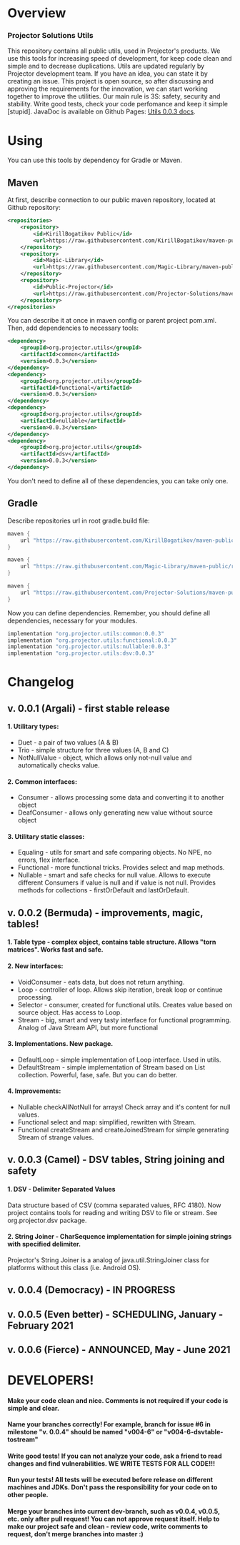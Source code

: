 # Overview
### Projector Solutions Utils
This repository contains all public utils, used in Projector's products.
We use this tools for increasing speed of development, for keep code clean and simple and to decrease duplications.
Utils are updated regularly by Projector development team. If you have an idea, you can state it by creating an issue.
This project is open source, so after discussing and approving the requirements for the innovation, we can start working together to improve the utilities.
Our main rule is 3S: safety, security and stability. Write good tests, check your code perfomance and keep it simple [stupid].
JavaDoc is available on Github Pages: [Utils 0.0.3 docs](https://projector-solutions.github.io/docs/utils/index.html?overview-summary.html "Utils 0.0.3 JavaDoc").

# Using
You can use this tools by dependency for Gradle or Maven.
## Maven
At first, describe connection to our public maven repository, located at Github repository:
```xml
<repositories>
    <repository>
        <id>KirillBogatikov Public</id>
        <url>https://raw.githubusercontent.com/KirillBogatikov/maven-public/raw/master</url>
    </repository>
    <repository>
        <id>Magic-Library</id>
        <url>https://raw.githubusercontent.com/Magic-Library/maven-public/raw/master</url>
    </repository>
    <repository>
        <id>Public-Projector</id>
        <url>https://raw.githubusercontent.com/Projector-Solutions/maven-public/raw/master</url>
    </repository>
</repositories>
```
You can describe it at once in maven config or parent project pom.xml.
Then, add dependencies to necessary tools:
```xml
<dependency>
    <groupId>org.projector.utils</groupId>
    <artifactId>common</artifactId>
    <version>0.0.3</version>
</dependency>
<dependency>
  	<groupId>org.projector.utils</groupId>
   	<artifactId>functional</artifactId>
   	<version>0.0.3</version>
</dependency>
<dependency>
  	<groupId>org.projector.utils</groupId>
   	<artifactId>nullable</artifactId>
   	<version>0.0.3</version>
</dependency>
<dependency>
  	<groupId>org.projector.utils</groupId>
   	<artifactId>dsv</artifactId>
   	<version>0.0.3</version>
</dependency>
```
You don't need to define all of these dependencies, you can take only one.
## Gradle
Describe repositories url in root gradle.build file:
```groovy
maven {
    url "https://raw.githubusercontent.com/KirillBogatikov/maven-public/raw/master"
}

maven {
    url "https://raw.githubusercontent.com/Magic-Library/maven-public/raw/master"
}

maven {
    url "https://raw.githubusercontent.com/Projector-Solutions/maven-public/raw/master"
}
```
Now you can define dependencies. Remember, you should define all dependencies, necessary for your modules.
```groovy
implementation "org.projector.utils:common:0.0.3"
implementation "org.projector.utils:functional:0.0.3"
implementation "org.projector.utils:nullable:0.0.3"
implementation "org.projector.utils:dsv:0.0.3"
```
# Changelog
## v. 0.0.1 (Argali) - first stable release
#### 1. Utilitary types:
- Duet - a pair of two values (A & B)
- Trio - simple structure for three values (A, B and C)
- NotNullValue - object, which allows only not-null value and automatically checks value.

#### 2. Common interfaces:
- Consumer - allows processing some data and converting it to another object
- DeafConsumer - allows only generating new value without source object

#### 3. Utilitary static classes:
- Equaling - utils for smart and safe comparing objects. No NPE, no errors, flex interface.
- Functional - more functional tricks. Provides select and map methods.
- Nullable - smart and safe checks for null value. Allows to execute different Consumers if value is null
and if value is not null. Provides methods for collections - firstOrDefault and lastOrDefault.

## v. 0.0.2 (Bermuda) - improvements, magic, tables!
#### 1. Table type - complex object, contains table structure. Allows "torn matrices". Works fast and safe.
#### 2. New interfaces:
- VoidConsumer - eats data, but does not return anything.
- Loop - controller of loop. Allows skip iteration, break loop or continue processing.
- Selector - consumer, created for functional utils. Creates value based on source object. Has access to Loop.
- Stream - big, smart and very tasty interface for functional programming. Analog of Java Stream API, but more functional

#### 3. Implementations. New package.
- DefaultLoop - simple implementation of Loop interface. Used in utils.
- DefaultStream - simple implementation of Stream based on List<T> collection. Powerful, fase, safe. But you can do better.

#### 4. Improvements:
- Nullable checkAllNotNull for arrays! Check array and it's content for null values.
- Functional select and map: simplified, rewritten with Stream.
- Functional createStream and createJoinedStream for simple generating Stream of strange values.

## v. 0.0.3 (Camel) - DSV tables, String joining and safety
#### 1. DSV - Delimiter Separated Values
Data structure based of CSV (comma separated values, RFC 4180).
Now project contains tools for reading and writing DSV to file or stream. See org.projector.dsv package.
#### 2. String Joiner - CharSequence implementation for simple joining strings with specified delimiter.
Projector's String Joiner is a analog of java.util.StringJoiner class for platforms without this class (i.e. Android OS).  
  
## v. 0.0.4 (Democracy) - IN PROGRESS

## v. 0.0.5 (Even better) - SCHEDULING, January - February 2021

## v. 0.0.6 (Fierce) - ANNOUNCED, May - June 2021

# DEVELOPERS!
#### Make your code clean and nice. Comments is not required if your code is simple and clear.
#### Name your branches correctly! For example, branch for issue #6 in milestone "v. 0.0.4" should be named "v004-6" or "v004-6-dsvtable-tostream"
#### Write good tests! If you can not analyze your code, ask a friend to read changes and find vulnerabilities. WE WRITE TESTS FOR ALL CODE!!!
#### Run your tests! All tests will be executed before release on different machines and JDKs. Don't pass the responsibility for your code on to other people.
#### Merge your branches into current dev-branch, such as v0.0.4, v0.0.5, etc. only after pull request! You can not approve request itself. Help to make our project safe and clean - review code, write comments to request, don't merge branches into master :)